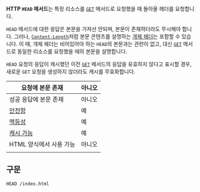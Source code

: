 **HTTP `HEAD` 메서드**는 특정 리소스를 [`GET`](https://developer.mozilla.org/ko/docs/Web/HTTP/Reference/Methods/GET) 메서드로 요청했을 때 돌아올 헤더를 요청합니다.

`HEAD` 메서드에 대한 응답은 본문을 가져선 안되며, 본문이 존재하더라도 무시해야 합니다. 그러나, [`Content-Length`](https://developer.mozilla.org/ko/docs/Web/HTTP/Reference/Headers/Content-Length)처럼 본문 콘텐츠를 설명하는 [개체 헤더](https://developer.mozilla.org/ko/docs/Glossary/Entity_header)는 포함할 수 있습니다. 이 때, 개체 헤더는 비어있어야 하는 `HEAD`의 본문과는 관련이 없고, 대신 [`GET`](https://developer.mozilla.org/ko/docs/Web/HTTP/Reference/Methods/GET) 메서드로 동일한 리소스를 요청했을 때의 본문을 설명합니다.

`HEAD` 요청의 응답이 캐시했던 이전 [`GET`](https://developer.mozilla.org/ko/docs/Web/HTTP/Reference/Methods/GET) 메서드의 응답을 유효하지 않다고 표시할 경우, 새로운 `GET` 요청을 생성하지 않더라도 캐시를 무효화합니다.

| 요청에 본문 존재                                                         | 아니오 |
| ----------------------------------------------------------------- | --- |
| 성공 응답에 본문 존재                                                      | 아니오 |
| [안전함](https://developer.mozilla.org/ko/docs/Glossary/Safe)        | 예   |
| [멱등성](https://developer.mozilla.org/ko/docs/Glossary/Idempotent)  | 예   |
| [캐시 가능](https://developer.mozilla.org/ko/docs/Glossary/Cacheable) | 예   |
| HTML 양식에서 사용 가능                                                   | 아니오 |
|                                                                   |     |

## 구문

```http
HEAD /index.html
```
